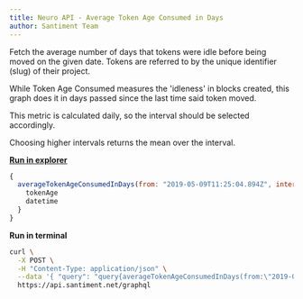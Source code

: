 ```yaml
---
title: Neuro API - Average Token Age Consumed in Days
author: Santiment Team
---
```


Fetch the average number of days that tokens were idle before being
moved on the given date. Tokens are referred to by the unique identifier
(slug) of their project.

While Token Age Consumed measures the 'idleness' in blocks created, this
graph does it in days passed since the last time said token moved.

This metric is calculated daily, so the interval should be selected
accordingly.

Choosing higher intervals returns the mean over the interval.

[**Run in
explorer**](https://api.santiment.net/graphiql?query=%7B%0A%20%20averageTokenAgeConsumedInDays(from%3A%20%222019-05-09T11%3A25%3A04.894Z%22%2C%20interval%3A%20%221d%22%2C%20slug%3A%20%22ethereum%22%2C%20to%3A%20%222019-06-23T11%3A25%3A04.894Z%22)%20%7B%0A%20%20%20%20tokenAge%0A%20%20%20%20datetime%0A%20%20%7D%0A%7D%0A&variables=)

```js
{
  averageTokenAgeConsumedInDays(from: "2019-05-09T11:25:04.894Z", interval: "1d", slug: "ethereum", to: "2019-06-23T11:25:04.894Z") {
    tokenAge
    datetime
  }
}
```
**Run in terminal**

```sh
curl \
  -X POST \
  -H "Content-Type: application/json" \
  --data '{ "query": "query{averageTokenAgeConsumedInDays(from:\"2019-05-09T11:25:04.894Z\",interval:\"1d\",slug:\"ethereum\",to:\"2019-06-23T11:25:04.894Z\"){tokenAge,datetime}}" }' \
  https://api.santiment.net/graphql
```
